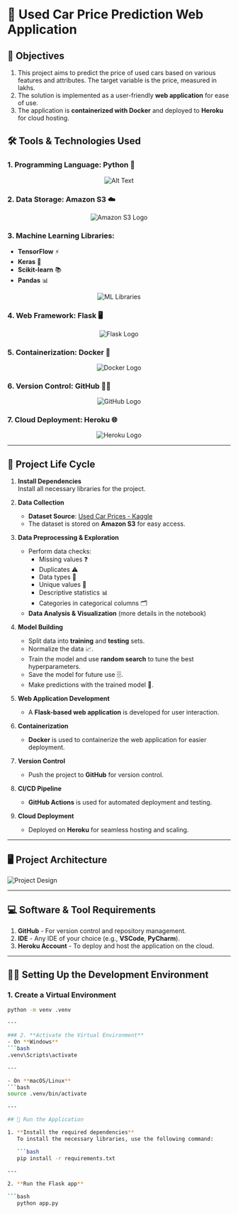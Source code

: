 # 🚗 **Used Car Price Prediction Web Application**

## 🎯 Objectives

1. This project aims to predict the price of used cars based on various features and attributes. The target variable is the price, measured in lakhs.
2. The solution is implemented as a user-friendly **web application** for ease of use.
3. The application is **containerized with Docker** and deployed to **Heroku** for cloud hosting.

## 🛠️ Tools & Technologies Used

### 1. **Programming Language**: Python 🐍  
<div align="center">
  <img src="https://github.com/Ahak99/used-car-price/assets/101395769/77eb34b4-d758-4f70-bbf9-4cde54ced129" alt="Alt Text">
</div>

### 2. **Data Storage**: Amazon S3 ☁️  
<div align="center">
  <img src="https://github.com/Ahak99/used-car-price/assets/101395769/6d920e5e-ad0d-43cc-889f-91123fdf2d56" alt="Amazon S3 Logo">
</div>

### 3. **Machine Learning Libraries**:  
- **TensorFlow** ⚡  
- **Keras** 🧠  
- **Scikit-learn** 📚  
- **Pandas** 📊

<div align="center">
  <img src="https://github.com/Ahak99/used-car-price/assets/101395769/fae06a0b-7055-4c42-85f0-3a424bad9bef" alt="ML Libraries">
</div>

### 4. **Web Framework**: Flask 🖥️  
<div align="center">
  <img src="https://github.com/Ahak99/used-car-price/assets/101395769/df49ee4b-7b5c-4ad1-b23a-afe9e5c5c967" alt="Flask Logo">
</div>

### 5. **Containerization**: Docker 🐋  
<div align="center">
  <img src="https://github.com/Ahak99/used-car-price/assets/101395769/69fef606-0c05-48dd-9829-ee618887f797" alt="Docker Logo">
</div>

### 6. **Version Control**: GitHub 🧑‍💻  
<div align="center">
  <img src="https://github.com/Ahak99/used-car-price/assets/101395769/308b6f2c-6e69-4c92-b210-9d82b2d257e3" alt="GitHub Logo">
</div>

### 7. **Cloud Deployment**: Heroku 🌐  
<div align="center">
  <img src="https://github.com/Ahak99/used-car-price/assets/101395769/eb3aba47-aba8-4972-8fef-b9d30490cc31" alt="Heroku Logo">
</div>

---

## 🔄 Project Life Cycle

1. **Install Dependencies**  
   Install all necessary libraries for the project.

2. **Data Collection**  
   - **Dataset Source**: [Used Car Prices - Kaggle](https://www.kaggle.com/datasets/sujay1844/used-car-prices)  
   - The dataset is stored on **Amazon S3** for easy access.

3. **Data Preprocessing & Exploration**  
   - Perform data checks:
     - Missing values ❓
     - Duplicates ⚠️
     - Data types 🔢
     - Unique values 🔄
     - Descriptive statistics 📊
     - Categories in categorical columns 🗂️
   - **Data Analysis & Visualization** (more details in the notebook)

4. **Model Building**  
   - Split data into **training** and **testing** sets.
   - Normalize the data 📈.
   - Train the model and use **random search** to tune the best hyperparameters.
   - Save the model for future use 🗄️.
   - Make predictions with the trained model 🔮.

5. **Web Application Development**  
   - A **Flask-based web application** is developed for user interaction.

6. **Containerization**  
   - **Docker** is used to containerize the web application for easier deployment.

7. **Version Control**  
   - Push the project to **GitHub** for version control.

8. **CI/CD Pipeline**  
   - **GitHub Actions** is used for automated deployment and testing.

9. **Cloud Deployment**  
   - Deployed on **Heroku** for seamless hosting and scaling.

---

## 🖥️ Project Architecture

![Project Design](https://github.com/Ahak99/used-car-price/assets/101395769/183e7494-753c-4ec5-bda5-00de17eda571)

---

## 💻 Software & Tool Requirements

1. **GitHub** - For version control and repository management.
2. **IDE** - Any IDE of your choice (e.g., **VSCode**, **PyCharm**).
3. **Heroku Account** - To deploy and host the application on the cloud.

---

## 🧑‍💻 Setting Up the Development Environment

### 1. **Create a Virtual Environment**
```bash
python -m venv .venv

---

### 2. **Activate the Virtual Environment**
- On **Windows**
```bash
.venv\Scripts\activate

---

- On **macOS/Linux**
```bash
source .venv/bin/activate

---

## 🚀 Run the Application

1. **Install the required dependencies**  
   To install the necessary libraries, use the following command:

   ```bash
   pip install -r requirements.txt

---

2. **Run the Flask app**

```bash
   python app.py
